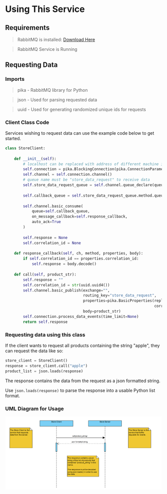 # Using This Service

## Requirements

> RabbitMQ is installed: [Download Here](https://www.rabbitmq.com/download.html)

> RabbitMQ Service is Running

## Requesting Data

### Imports

> pika - RabbitMQ library for Python

> json - Used for parsing requested data

> uuid - Used for generating randomized unique ids for requests

### Client Class Code

Services wishing to request data can use the example code below to get started.

```python
class StoreClient:

    def __init__(self):
        # localhost can be replaced with address of different machine if desired
        self.connection = pika.BlockingConnection(pika.ConnectionParameters("localhost"))
        self.channel = self.connection.channel()
        # queue name must be "store_data_request" to receive data
        self.store_data_request_queue = self.channel.queue_declare(queue="store_data_request")

        self.callback_queue = self.store_data_request_queue.method.queue

        self.channel.basic_consume(
            queue=self.callback_queue,
            on_message_callback=self.response_callback,
            auto_ack=True
        )

        self.response = None
        self.correlation_id = None

    def response_callback(self, ch, method, properties, body):
        if self.correlation_id == properties.correlation_id:
            self.response = body.decode()

    def call(self, product_str):
        self.response = ""
        self.correlation_id = str(uuid.uuid4())
        self.channel.basic_publish(exchange="",
                                   routing_key="store_data_request",
                                   properties=pika.BasicProperties(reply_to=self.callback_queue,
                                                                   correlation_id=self.correlation_id),
                                   body=product_str)
        self.connection.process_data_events(time_limit=None)
        return self.response
```

### Requesting data using this class

If the client wants to request all products containing the string "apple", they can request the data like so:

```python
store_client = StoreClient()
response = store_client.call("apple")
product_list = json.loads(response)
```

The response contains the data from the request as a json formatted string.

Use ```json.loads(response)``` to parse the response into a usable Python list format.

### UML Diagram for Usage

![UMl Diagram](UMLDiagram.png)
